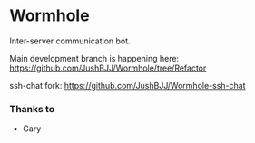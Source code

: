 # Wormhole
Inter-server communication bot.

Main development branch is happening here: https://github.com/JushBJJ/Wormhole/tree/Refactor

ssh-chat fork: https://github.com/JushBJJ/Wormhole-ssh-chat

### Thanks to
- Gary
